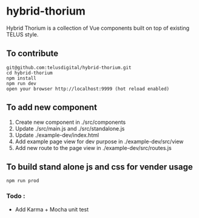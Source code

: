 # hybrid-thorium
Hybrid Thorium is a collection of Vue components built on top of existing TELUS style.

## To contribute

```
git@github.com:telusdigital/hybrid-thorium.git
cd hybrid-thorium
npm install
npm run dev
open your browser http://localhost:9999 (hot reload enabled)
```

## To add new component
1. Create new component in ./src/components
2. Update ./src/main.js and ./src/standalone.js
3. Update ./example-dev/index.html
4. Add example page view for dev purpose in ./example-dev/src/view
5. Add new route to the page view in ./example-dev/src/routes.js

## To build stand alone js and css for vender usage
```
npm run prod
```

### Todo :
* Add Karma + Mocha unit test
